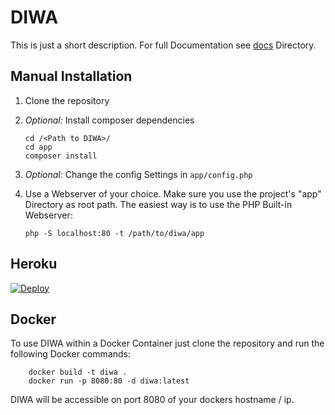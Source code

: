 DIWA
====
This is just a short description. For full Documentation see [docs](docs) Directory.

## Manual Installation

1. Clone the repository

2. *Optional:* Install composer dependencies

       cd /<Path to DIWA>/
       cd app
       composer install

3. *Optional:* Change the config Settings in `app/config.php` 
4. Use a Webserver of your choice. Make sure you use the project's "app" Directory as root path.
   The easiest way is to use the PHP Built-in Webserver:

       php -S localhost:80 -t /path/to/diwa/app

## Heroku
[![Deploy](https://www.herokucdn.com/deploy/button.svg)](https://heroku.com/deploy?template=https://github.com/snsttr/diwa)

## Docker
To use DIWA within a Docker Container just clone the repository and run the following Docker
commands:

        docker build -t diwa .
        docker run -p 8080:80 -d diwa:latest

DIWA will be accessible on port 8080 of your dockers hostname / ip.